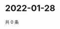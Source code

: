 # 2022-01-28

共 0 条

<!-- BEGIN WEIBO -->
<!-- 最后更新时间 Fri Jan 28 2022 08:49:33 GMT+0800 (China Standard Time) -->

<!-- END WEIBO -->
